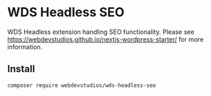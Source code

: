# WDS Headless SEO

WDS Headless extension handling SEO functionality. Please see <https://webdevstudios.github.io/nextjs-wordpress-starter/> for more information.

## Install

```bash
composer require webdevstudios/wds-headless-seo
```
